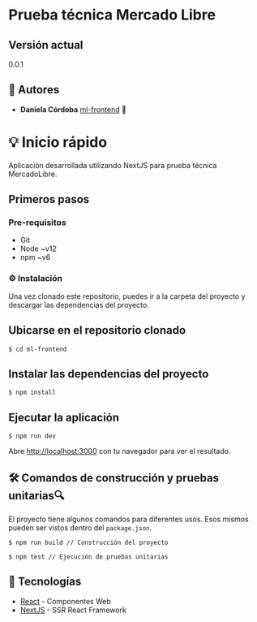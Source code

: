 # **Prueba técnica Mercado Libre** 

## Versión actual
0.0.1

## 👩 Autores
* **Daniela Córdoba** [ml-frontend](https://github.com/Dacorac) 🙋

# 💡 Inicio rápido

Aplicación desarrollada utilizando NextJS para prueba técnica MercadoLibre.

## Primeros pasos

### Pre-requisitos

- Git
- Node ~v12
- npm ~v6

### ⚙️ Instalación

Una vez clonado este repositorio, puedes ir a la carpeta del proyecto y descargar las dependencias del proyecto.


## Ubicarse en el repositorio clonado
```
$ cd ml-frontend
```

## Instalar las dependencias del proyecto
```
$ npm install
```
## Ejecutar la aplicación
```
$ npm run dev
```

Abre [http://localhost:3000](http://localhost:3000) con tu navegador para ver el resultado.

## 🛠️️ Comandos de construcción y pruebas unitarias🔍

El proyecto tiene algunos comandos para diferentes usos. Esos mismos pueden ser vistos dentro del `package.json`.

```
$ npm run build // Construcción del proyecto
```

```
$ npm test // Ejecución de pruebas unitarias
```

## 🧰 Tecnologías

* [React](https://reactjs.org/) - Componentes Web
* [NextJS](https://nextjs.org/) - SSR React Framework
